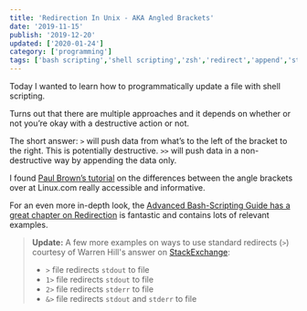 ```yaml
---
title: 'Redirection In Unix - AKA Angled Brackets'
date: '2019-11-15'
publish: '2019-12-20'
updated: ['2020-01-24']
category: ['programming']
tags: ['bash scripting','shell scripting','zsh','redirect','append','stdin','stdout']
---
```

Today I wanted to learn how to programmatically update a file with shell scripting.

Turns out that there are multiple approaches and it depends on whether or not you’re okay with a destructive action or not.

The short answer:
`>` will push data from what’s to the left of the bracket to the right. This is potentially destructive.
`>>` will push data in a non-destructive way by appending the data only.

I found [Paul Brown’s tutorial](https://www.linux.com/tutorials/understanding-angle-brackets-bash/) on the differences between the angle brackets over at Linux.com really accessible and informative.

For an even more in-depth look, the [Advanced Bash-Scripting Guide has a great chapter on Redirection](http://www.tldp.org/LDP/abs/html/io-redirection.html) is fantastic and contains lots of relevant examples.

> **Update:**
> A few more examples on ways to use standard redirects (`>`) courtesy of Warren Hill's answer on [StackExchange](https://askubuntu.com/a/350216):
> - `>` file redirects `stdout` to file
> - `1>` file redirects `stdout` to file
> - `2>` file redirects `stderr` to file
> - `&>` file redirects `stdout` and `stderr` to file